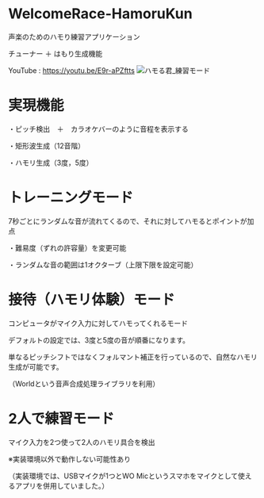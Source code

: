 # WelcomeRace-HamoruKun
声楽のためのハモり練習アプリケーション

チューナー ＋ はもり生成機能

YouTube : https://youtu.be/E9r-aPZftts
![ハモる君_練習モード](https://user-images.githubusercontent.com/50661729/107653787-5c6df800-6cc5-11eb-8e6e-3acb1d51dd23.PNG)

# 実現機能
・ピッチ検出　＋　カラオケバーのように音程を表示する

・矩形波生成（12音階）

・ハモリ生成（3度，5度）

# トレーニングモード
7秒ごとにランダムな音が流れてくるので、それに対してハモるとポイントが加点

・難易度（ずれの許容量）を変更可能

・ランダムな音の範囲は1オクターブ（上限下限を設定可能）

# 接待（ハモリ体験）モード
コンピュータがマイク入力に対してハモってくれるモード

デフォルトの設定では、3度と5度の音が順番になります。

単なるピッチシフトではなくフォルマント補正を行っているので、自然なハモリ生成が可能です。

（Worldという音声合成処理ライブラリを利用）

# 2人で練習モード
マイク入力を2つ使って2人のハモリ具合を検出

※実装環境以外で動作しない可能性あり

（実装環境では、USBマイクが1つとWO Micというスマホをマイクとして使えるアプリを併用していました。）
